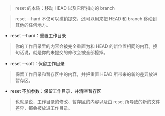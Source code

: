 >reset 的本质：移动 HEAD 以及它所指向的 branch

> reset --hard 不仅可以撤销提交，还可以用来把 HEAD 和 branch 移动到其他的任何地方。

- reset --hard：重置工作目录
>你的工作目录里的内容会被完全重置为和 HEAD 的新位置相同的内容。换句话说，就是你的未提交的修改会被全部擦掉。

- reset --soft：保留工作目录
>保留工作目录和暂存区中的内容，并把重置 HEAD 所带来的新的差异放进暂存区。

- reset 不加参数：保留工作目录，并清空暂存区
>也就是说，工作目录的修改、暂存区的内容以及由 reset 所导致的新的文件差异，都会被放进工作目录。
